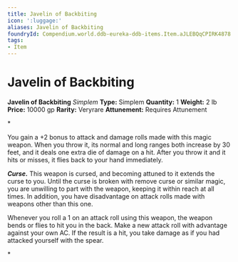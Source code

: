 ```yaml
---
title: Javelin of Backbiting
icon: ':luggage:'
aliases: Javelin of Backbiting
foundryId: Compendium.world.ddb-eureka-ddb-items.Item.aJLEBQqCPIRK4878
tags:
- Item
---
```


# Javelin of Backbiting

**Javelin of Backbiting**
_Simplem_
**Type:** Simplem
**Quantity:** 1
**Weight:** 2 lb
**Price:** 10000 gp
**Rarity:** Veryrare
**Attunement:** Requires Attunement

*<p>You gain a +2 bonus to attack and damage rolls made with this magic weapon. When you throw it, its normal and long ranges both increase by 30 feet, and it deals one extra die of damage on a hit. After you throw it and it hits or misses, it flies back to your hand immediately.

***Curse.*** This weapon is cursed, and becoming attuned to it extends the curse to you. Until the curse is broken with remove curse or similar magic, you are unwilling to part with the weapon, keeping it within reach at all times. In addition, you have disadvantage on attack rolls made with weapons other than this one.

Whenever you roll a 1 on an attack roll using this weapon, the weapon bends or flies to hit you in the back. Make a new attack roll with advantage against your own AC. If the result is a hit, you take damage as if you had attacked yourself with the spear.</p>*